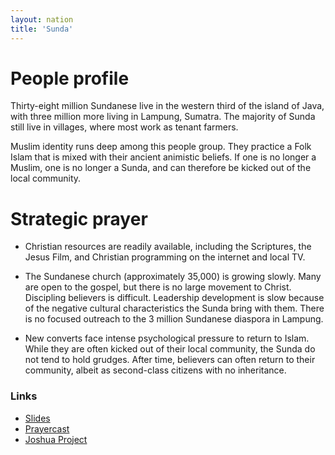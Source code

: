 ```yaml
---
layout: nation
title: 'Sunda'
---
```


# People profile

Thirty-eight million Sundanese live in the western third of the island of Java, with three
million more living in Lampung, Sumatra. The majority of Sunda still live in villages,
where most work as tenant farmers.

Muslim identity runs deep among this people group. They practice a Folk Islam that is
mixed with their ancient animistic beliefs. If one is no longer a Muslim, one is no longer
a Sunda, and can therefore be kicked out of the local community.

# Strategic prayer

- Christian resources are readily available, including the Scriptures, the Jesus Film, and
  Christian programming on the internet and local TV.

- The Sundanese church (approximately 35,000) is growing slowly. Many are open to the
  gospel, but there is no large movement to Christ. Discipling believers is difficult.
  Leadership development is slow because of the negative cultural characteristics the
  Sunda bring with them. There is no focused outreach to the 3 million Sundanese diaspora
  in Lampung.

- New converts face intense psychological pressure to return to Islam. While they are
  often kicked out of their local community, the Sunda do not tend to hold grudges. After
  time, believers can often return to their community, albeit as second-class citizens
  with no inheritance.

### Links

- [Slides](http://kyk.kiekies.net/?src=https://ccwaterkloof.github.io/prayer/slides/sunda.md)
- [Prayercast](https://prayercast.com/prayer-topic/sunda/)
- [Joshua Project](https://joshuaproject.net/people_groups/15121)
